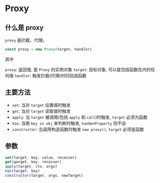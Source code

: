 # Proxy

## 什么是 proxy

`proxy` 是拦截、代理。

```js
const proxy = new Proxy(target, handler)
```

其中

`proxy`: 返回值, 是 `Proxy` 的实例对象
`target`: 目标对象, 可以是包括函数在内的任何值
`handler`: 触发拦截(代理)时的回调函数

## 主要方法

- `set`: 当对 `target` 设置值时触发
- `get`: 当对 `target` 读取值时触发
- `apply`: 当 `target` 被调用(包括 `apply` 和 `call`)时触发, `target` 必须为函数
- `has`: 当用 `key in obj` 来判断时触发, `hanOwnProperty` 则不会
- `constructor`: 当调用构造函数时触发 `new proxy()`, `target` 必须是函数

## 参数

```js
set(target, key, value, receiver)
get(garget, key, receiver)
apply(target, ctx, args)
has(target, key)
constructor(target, args, newTarget)
```

